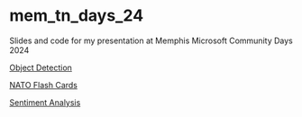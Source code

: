 # mem_tn_days_24

Slides and code for my presentation at Memphis Microsoft Community Days 2024

[Object Detection](https://github.com/douglasstarnes/tn_days_mem_24_vision_demo)

[NATO Flash Cards](https://github.com/douglasstarnes/tn_days_mem_24_speech_demo)

[Sentiment Analysis](https://github.com/douglasstarnes/tn_days_24_lang_demo)
